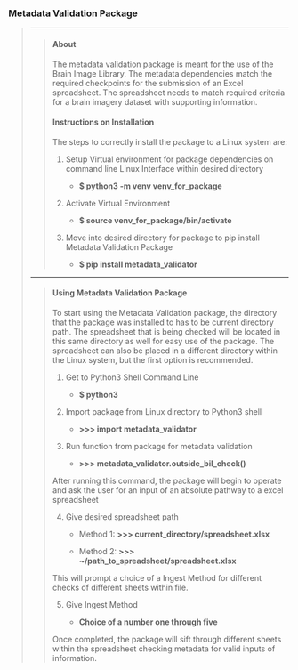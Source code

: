 ### Metadata Validation Package
>
>****
>
>> #### About
>>
>> The metadata validation package is meant for the use of the Brain Image Library. The metadata dependencies match the required checkpoints for the submission of an Excel spreadsheet. The spreadsheet needs to match required criteria for a brain imagery dataset with supporting information.
>>
>> #### Instructions on Installation
>>
>> The steps to correctly install the package to a Linux system are:
>>
>> 1. Setup Virtual environment for package dependencies on command line Linux Interface within desired directory
>>
>>      * **$ python3 -m venv venv_for_package**
>>
>> 2. Activate Virtual Environment
>>
>>      * **$ source venv_for_package/bin/activate**
>> 3. Move into desired directory for package to pip install Metadata Validation Package
>>
>>      * **$ pip install metadata_validator**
>
> ****
>
>> #### Using Metadata Validation Package
>>
>> To start using the Metadata Validation package, the directory that the package was installed to has to be current directory path. The spreadsheet that is being checked will be located in this same directory as well for easy use of the package. The spreadsheet can also be placed in a different directory within the Linux system, but the first option is recommended.
>>
>> 1. Get to Python3 Shell Command Line
>>
>>      * **$ python3**
>>
>> 2. Import package from Linux directory to Python3 shell
>>
>>      * **>>> import metadata_validator**
>>
>> 3. Run function from package for metadata validation
>>
>>      * **>>> metadata_validator.outside_bil_check()**
>>
>>After running this command, the package will begin to operate and ask the user for an input of an absolute pathway to a excel spreadsheet
>>
>> 4. Give desired spreadsheet path
>>
>>      * Method 1: **>>> current_directory/spreadsheet.xlsx**
>>
>>      * Method 2: **>>> ~/path_to_spreadsheet/spreadsheet.xlsx**
>>
>> This will prompt a choice of a Ingest Method for different checks of different sheets within file.
>>
>> 5. Give Ingest Method
>>
>>      * **Choice of a number one through five**
>>
>>Once completed, the package will sift through different sheets within the spreadsheet checking metadata for valid inputs of information.
